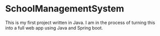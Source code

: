 # SchoolManagementSystem

This is my first project written in Java. I am in the process of turning this into a full web app using Java and Spring boot.
